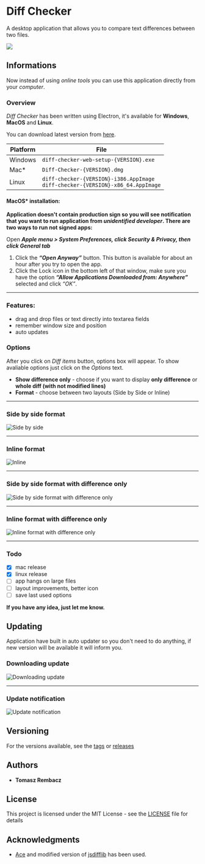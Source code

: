 # Diff Checker

A desktop application that allows you to compare text differences between two files.

![](https://i.imgur.com/ZALS4wq.png)

## Informations

Now instead of using *online tools* you can use this application directly from your *computer*.

### Overview

*Diff Checker* has been written using Electron, it's available for **Windows**, **MacOS** and **Linux**.  
  
You can download latest version from [here](https://github.com/trembacz/diff-checker/releases).

| Platform | File |
| -------- | ---- |
| Windows | `diff-checker-web-setup-{VERSION}.exe` |
| Mac\* | `Diff-Checker-{VERSION}.dmg` |
| Linux | `diff-checker-{VERSION}-i386.AppImage` <br/> `diff-checker-{VERSION}-x86_64.AppImage` |

#### MacOS\* installation:
**Application doesn't contain production sign so you will see notification that you want to run application from *unidentified developer*. There are two ways to run not signed apps:**
  
Open ***Apple menu > System Preferences, click Security & Privacy, then click General tab***
1. Click the ***“Open Anyway”*** button. This button is available for about an hour after you try to open the app.
2. Click the Lock icon in the bottom left of that window, make sure you have the option ***“Allow Applications Downloaded from: Anywhere”*** selected and click *“OK”*.
  
---
  
### Features:
- drag and drop files or text directly into textarea fields
- remember window size and position
- auto updates

### Options

After you click on *Diff items* button, options box will appear. To show avaliable options just click on the *Options* text.

* **Show difference only** - choose if you want to display **only difference** or **whole diff (with not modified lines)**
* **Format** - choose between two layouts (Side by Side or Inline)
  
---
  
### Side by side format
![](https://i.imgur.com/8SCndEC.png "Side by side")
  
---
  
### Inline format
![](https://i.imgur.com/meHeYp4.png "Inline")
  
---
  
### Side by side format with difference only
![](https://i.imgur.com/g5Ty8JC.png "Side by side format with difference only")
  
---
  
### Inline format with difference only
![](https://i.imgur.com/L1ojJqw.png "Inline format with difference only")
  
---
  
### Todo
- [x] mac release
- [x] linux release
- [ ] app hangs on large files
- [ ] layout improvements, better icon
- [ ] save last used options

**If you have any idea, just let me know.**

## Updating

Application have built in auto updater so you don't need to do anything, if new version will be available it will inform you.

### Downloading update
![](https://i.imgur.com/1xmUqta.png "Downloading update")
  
---
  
### Update notification
![](https://i.imgur.com/MFjXevm.png "Update notification")

## Versioning

For the versions available, see the [tags](https://github.com/trembacz/diff-checker/tags) or [releases](https://github.com/trembacz/diff-checker/releases)

## Authors

* **Tomasz Rembacz**

## License

This project is licensed under the MIT License - see the [LICENSE](LICENSE) file for details

## Acknowledgments

- [Ace](https://github.com/ajaxorg/ace) and modified version of [jsdifflib](https://github.com/cemerick/jsdifflib) has been used.
